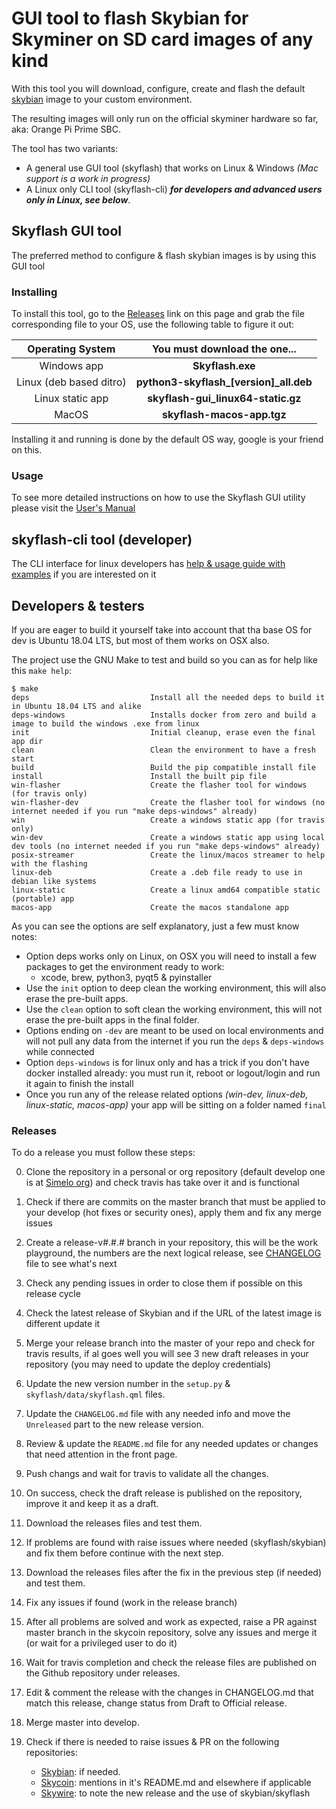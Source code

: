 # GUI tool to flash Skybian for Skyminer on SD card images of any kind

With this tool you will download, configure, create and flash the default [skybian](https://github.com/simelo/skybian) image to your custom environment.

The resulting images will only run on the official skyminer hardware so far, aka: Orange Pi Prime SBC.

The tool has two variants:

* A general use GUI tool (skyflash) that works on Linux & Windows _(Mac support is a work in progress)_
* A Linux only CLI tool (skyflash-cli) **_for developers and advanced users only in Linux, see below_**.

## Skyflash GUI tool

The preferred method to configure & flash skybian images is by using this GUI tool

### Installing

To install this tool, go to the [Releases](https://github.com/skycoin/skyflash/releases) link on this page and grab the file corresponding file to your OS, use the following table to figure it out:

| Operating System | You must download the one... |
|:----------------:|:--------------------------------:|
| Windows app| **Skyflash.exe** |
| Linux (deb based ditro) | **python3-skyflash_[version]_all.deb** |
| Linux static app| **skyflash-gui_linux64-static.gz** |
| MacOS | **skyflash-macos-app.tgz** |

Installing it and running is done by the default OS way, google is your friend on this.

### Usage

To see more detailed instructions on how to use the Skyflash GUI utility please visit the [User's Manual](USER_MANUAL.md)

## skyflash-cli tool (developer)

The CLI interface for linux developers has [help & usage guide with examples](skyflash-cli_MANUAL.md) if you are interested on it

## Developers & testers

If you are eager to build it yourself take into account that tha base OS for dev is Ubuntu 18.04 LTS, but most of them works on OSX also.

The project use the GNU Make to test and build so you can as for help like this `make help`:

```
$ make
deps                           Install all the needed deps to build it in Ubuntu 18.04 LTS and alike
deps-windows                   Installs docker from zero and build a image to build the windows .exe from linux
init                           Initial cleanup, erase even the final app dir
clean                          Clean the environment to have a fresh start
build                          Build the pip compatible install file
install                        Install the built pip file
win-flasher                    Create the flasher tool for windows (for travis only)
win-flasher-dev                Create the flasher tool for windows (no internet needed if you run "make deps-windows" already)
win                            Create a windows static app (for travis only)
win-dev                        Create a windows static app using local dev tools (no internet needed if you run "make deps-windows" already)
posix-streamer                 Create the linux/macos streamer to help with the flashing
linux-deb                      Create a .deb file ready to use in debian like systems
linux-static                   Create a linux amd64 compatible static (portable) app
macos-app                      Create the macos standalone app
```
As you can see the options are self explanatory, just a few must know notes:

* Option deps works only on Linux, on OSX you will need to install a few packages to get the environment ready to work:
  * xcode, brew, python3, pyqt5 & pyinstaller
* Use the `init` option to deep clean the working environment, this will also erase the pre-built apps.
* Use the `clean` option to soft clean the working environment, this will not erase the pre-built apps in the final folder.
* Options ending on `-dev` are meant to be used on local environments and will not pull any data from the internet if you run the `deps` & `deps-windows` while connected
* Option `deps-windows` is for linux only and has a trick if you don't have docker installed already: you must run it, reboot or logout/login and run it again to finish the install
* Once you run any of the release related options _(win-dev, linux-deb, linux-static, macos-app)_ your app will be sitting on a folder named `final`

### Releases

To do a release you must follow these steps:

0. Clone the repository in a personal or org repository (default develop one is at [Simelo org](https://github.com/simelo/skyflash)) and check travis has take over it and is functional
0. Check if there are commits on the master branch that must be applied to your develop (hot fixes or security ones), apply them and fix any merge issues
0. Create a release-v#.#.# branch in your repository, this will be the work playground, the numbers are the next logical release, see [CHANGELOG](CHANGELOG.md) file to see what's next
0. Check any pending issues in order to close them if possible on this release cycle
0. Check the latest release of Skybian and if the URL of the latest image is different update it
0. Merge your release branch into the master of your repo and check for travis results, if al goes well you will see 3 new draft releases in your repository (you may need to update the deploy credentials)
0. Update the new version number in the `setup.py` & `skyflash/data/skyflash.qml` files.
0. Update the `CHANGELOG.md` file with any needed info and move the `Unreleased` part to the new release version.
0. Review & update the `README.md` file for any needed updates or changes that need attention in the front page.
0. Push changs and wait for travis to validate all the changes.
0. On success, check the draft release is published on the repository, improve it and keep it as a draft.
0. Download the releases files and test them.
0. If problems are found with raise issues where needed (skyflash/skybian) and fix them before continue with the next step.
0. Download the releases files after the fix in the previous step (if needed) and test them.
0. Fix any issues if found (work in the release branch)
0. After all problems are solved and work as expected, raise a PR against master branch in the skycoin repository, solve any issues and merge it (or wait for a privileged user to do it)
0. Wait for travis completion and check the release files are published on the Github repository under releases.
0. Edit & comment the release with the changes in CHANGELOG.md that match this release, change status from Draft to Official release.
0. Merge master into develop.
0. Check if there is needed to raise issues & PR on the following repositories:

    * [Skybian](https://github.com/skycoin/skybian): if needed.
    * [Skycoin](https://github.com/skycoin/skycoin): mentions in it's README.md and elsewhere if applicable
    * [Skywire](https://github.com/skycoin/skywire): to note the new release and the use of skybian/skyflash

